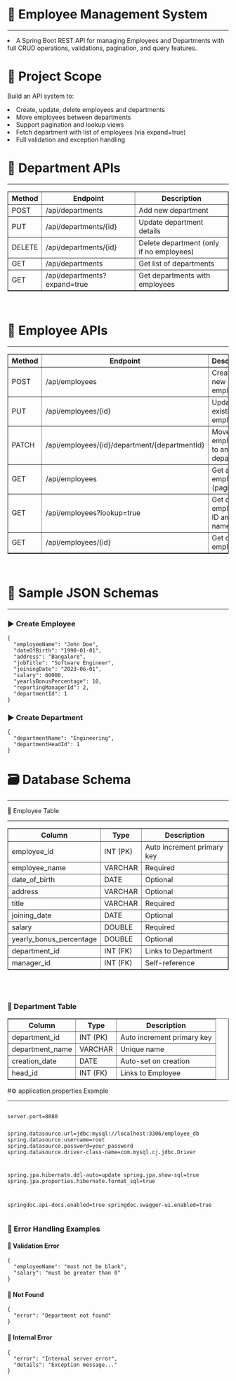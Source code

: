 # 🧾 Employee Management System
<hr>
<li>A Spring Boot REST API for managing Employees and Departments with full CRUD operations, validations, pagination, and query features.
<br>

#  📌 Project Scope

Build an API system to:
<br>
<li>Create, update, delete employees and departments
<br>
<li>Move employees between departments
<br>
<li>Support pagination and lookup views
<br>
<li>Fetch department with list of employees (via expand=true)
<br>
<li>Full validation and exception handling
<br>


# 📁 Department APIs
  <hr>

<table border="1" cellspacing="0" cellpadding="5"> <thead> <tr> <th>Method</th> <th>Endpoint</th> <th>Description</th> </tr> </thead> <tbody> <tr> <td>POST</td> <td>/api/departments</td> <td>Add new department</td> </tr> <tr> <td>PUT</td> <td>/api/departments/{id}</td> <td>Update department details</td> </tr> <tr> <td>DELETE</td> <td>/api/departments/{id}</td> <td>Delete department (only if no employees)</td> </tr> <tr> <td>GET</td> <td>/api/departments</td> <td>Get list of departments</td> </tr> <tr> <td>GET</td> <td>/api/departments?expand=true</td> <td>Get departments with employees</td> </tr> </tbody> </table>
 <br>

# 📁 Employee APIs
<hr>

 <table border="1" cellspacing="0" cellpadding="5"> <thead> <tr> <th>Method</th> <th>Endpoint</th> <th>Description</th> </tr> </thead> <tbody> <tr> <td>POST</td> <td>/api/employees</td> <td>Create a new employee</td> </tr> <tr> <td>PUT</td> <td>/api/employees/{id}</td> <td>Update existing employee</td> </tr> <tr> <td>PATCH</td> <td>/api/employees/{id}/department/{departmentId}</td> <td>Move employee to another department</td> </tr> <tr> <td>GET</td> <td>/api/employees</td> <td>Get all employees (paginated)</td> </tr> <tr> <td>GET</td> <td>/api/employees?lookup=true</td> <td>Get only employee ID and names</td> </tr> <tr> <td>GET</td> <td>/api/employees/{id}</td> <td>Get one employee</td> </tr> </tbody> </table>
 <br>
 

# 📄 Sample JSON Schemas
<hr>

<h3>▶ Create Employee</h3>
<pre><code>{
  "employeeName": "John Doe",
  "dateOfBirth": "1990-01-01",
  "address": "Bangalore",
  "jobTitle": "Software Engineer",
  "joiningDate": "2023-06-01",
  "salary": 60000,
  "yearlyBonusPercentage": 10,
  "reportingManagerId": 2,
  "departmentId": 1
}
</code></pre>

<h3>▶ Create Department</h3>
<pre><code>{
  "departmentName": "Engineering",
  "departmentHeadId": 1
}
</code></pre>

# 🗃 Database Schema
  <hr>
🔸 Employee Table
   <br>
<hr> <table border="1" cellspacing="0" cellpadding="5"> <thead> <tr> <th>Column</th> <th>Type</th> <th>Description</th> </tr> </thead> <tbody> <tr> <td>employee_id</td> <td>INT (PK)</td> <td>Auto increment primary key</td> </tr> <tr> <td>employee_name</td> <td>VARCHAR</td> <td>Required</td> </tr> <tr> <td>date_of_birth</td> <td>DATE</td> <td>Optional</td> </tr> <tr> <td>address</td> <td>VARCHAR</td> <td>Optional</td> </tr> <tr> <td>title</td> <td>VARCHAR</td> <td>Required</td> </tr> <tr> <td>joining_date</td> <td>DATE</td> <td>Optional</td> </tr> <tr> <td>salary</td> <td>DOUBLE</td> <td>Required</td> </tr> <tr> <td>yearly_bonus_percentage</td> <td>DOUBLE</td> <td>Optional</td> </tr> <tr> <td>department_id</td> <td>INT (FK)</td> <td>Links to Department</td> </tr> <tr> <td>manager_id</td> <td>INT (FK)</td> <td>Self-reference</td> </tr> </tbody> </table>
  <br>
   <br>
<h3>🔸 Department Table</h3>
<table border="1" cellspacing="0" cellpadding="5">
  <thead>
    <tr>
      <th>Column</th>
      <th>Type</th>
      <th>Description</th>
    </tr>
  </thead>
  <tbody>
    <tr>
      <td>department_id</td>
      <td>INT (PK)</td>
      <td>Auto increment primary key</td>
    </tr>
    <tr>
      <td>department_name</td>
      <td>VARCHAR</td>
      <td>Unique name</td>
    </tr>
    <tr>
      <td>creation_date</td>
      <td>DATE</td>
      <td>Auto-set on creation</td>
    </tr>
    <tr>
      <td>head_id</td>
      <td>INT (FK)</td>
      <td>Links to Employee</td>
    </tr>
  </tbody>
</table>


#⚙️ application.properties Example
<hr>
<pre><code>
server.port=8080

spring.datasource.url=jdbc:mysql://localhost:3306/employee_db
spring.datasource.username=root
spring.datasource.password=your_password
spring.datasource.driver-class-name=com.mysql.cj.jdbc.Driver

spring.jpa.hibernate.ddl-auto=update
spring.jpa.show-sql=true
spring.jpa.properties.hibernate.format_sql=true

springdoc.api-docs.enabled=true
springdoc.swagger-ui.enabled=true
</code></pre>

<h3>🚨 Error Handling Examples</h3>

<h4>🔸 Validation Error</h4>
<pre><code>{
  "employeeName": "must not be blank",
  "salary": "must be greater than 0"
}
</code></pre>

<h4>🔸 Not Found</h4>
<pre><code>{
  "error": "Department not found"
}
</code></pre>

<h4>🔸 Internal Error</h4>
<pre><code>{
  "error": "Internal server error",
  "details": "Exception message..."
}
</code></pre>

